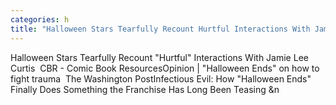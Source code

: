 ```yaml
---
categories: h
title: "Halloween Stars Tearfully Recount Hurtful Interactions With Jamie Lee Curtis  CBR  Comic Book Resources"
---
```

Halloween Stars Tearfully Recount "Hurtful" Interactions With Jamie Lee Curtis&nbsp;&nbsp;CBR - Comic Book ResourcesOpinion | "Halloween Ends" on how to fight trauma&nbsp;&nbsp;The Washington PostInfectious Evil: How "Halloween Ends" Finally Does Something the Franchise Has Long Been Teasing&nbsp;&n